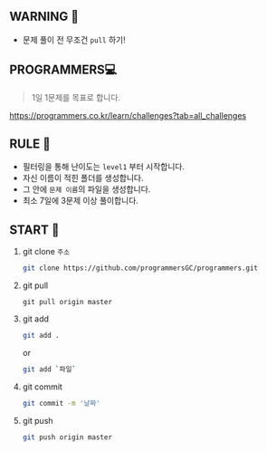 ## WARNING 🚨
- 문제 풀이 전 무조건 `pull` 하기!

## PROGRAMMERS💻

> 1일 1문제를 목표로 합니다.

https://programmers.co.kr/learn/challenges?tab=all_challenges

## RULE 🎯

- 필터링을 통해 난이도는 `level1` 부터 시작합니다.
- 자신 이름이 적힌 폴더를 생성합니다.
- 그 안에 `문제 이름`의 파일을 생성합니다.
- 최소 7일에 3문제 이상 풀이합니다.



## START 🎉

1. git clone `주소`

   ```bash
   git clone https://github.com/programmersGC/programmers.git
   ```

2. git pull

   ```
   git pull origin master
   ```

   

3. git add

   ```bash
   git add .
   ```

   or

   ```bash
   git add `파일`
   ```

   

4. git commit

   ```bash
   git commit -m '날짜'
   ```

   

5. git push

   ```bash
   git push origin master
   ```

   
